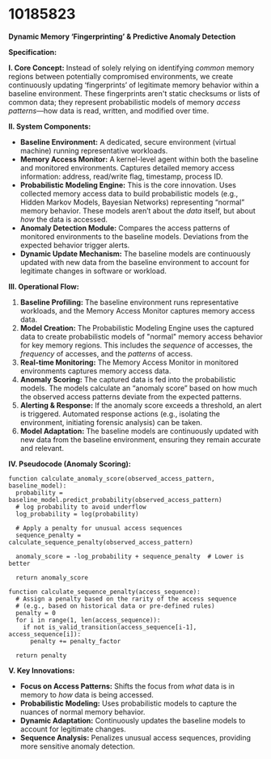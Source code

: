 # 10185823

**Dynamic Memory ‘Fingerprinting’ & Predictive Anomaly Detection**

**Specification:**

**I. Core Concept:** Instead of solely relying on identifying *common* memory regions between potentially compromised environments, we create continuously updating ‘fingerprints’ of legitimate memory behavior within a baseline environment. These fingerprints aren't static checksums or lists of common data; they represent probabilistic models of memory *access patterns*—how data is read, written, and modified over time.

**II. System Components:**

*   **Baseline Environment:** A dedicated, secure environment (virtual machine) running representative workloads.
*   **Memory Access Monitor:**  A kernel-level agent within both the baseline and monitored environments. Captures detailed memory access information: address, read/write flag, timestamp, process ID.
*   **Probabilistic Modeling Engine:**  This is the core innovation. Uses collected memory access data to build probabilistic models (e.g., Hidden Markov Models, Bayesian Networks) representing “normal” memory behavior.  These models aren’t about the *data* itself, but about *how* the data is accessed.
*   **Anomaly Detection Module:** Compares the access patterns of monitored environments to the baseline models.  Deviations from the expected behavior trigger alerts.
*   **Dynamic Update Mechanism:** The baseline models are continuously updated with new data from the baseline environment to account for legitimate changes in software or workload.

**III. Operational Flow:**

1.  **Baseline Profiling:** The baseline environment runs representative workloads, and the Memory Access Monitor captures memory access data.
2.  **Model Creation:** The Probabilistic Modeling Engine uses the captured data to create probabilistic models of "normal" memory access behavior for key memory regions. This includes the *sequence* of accesses, the *frequency* of accesses, and the *patterns* of access.
3.  **Real-time Monitoring:** The Memory Access Monitor in monitored environments captures memory access data.
4.  **Anomaly Scoring:**  The captured data is fed into the probabilistic models. The models calculate an “anomaly score” based on how much the observed access patterns deviate from the expected patterns.
5.  **Alerting & Response:** If the anomaly score exceeds a threshold, an alert is triggered. Automated response actions (e.g., isolating the environment, initiating forensic analysis) can be taken.
6.  **Model Adaptation:** The baseline models are continuously updated with new data from the baseline environment, ensuring they remain accurate and relevant.

**IV. Pseudocode (Anomaly Scoring):**

```
function calculate_anomaly_score(observed_access_pattern, baseline_model):
  probability = baseline_model.predict_probability(observed_access_pattern)
  # log probability to avoid underflow
  log_probability = log(probability)

  # Apply a penalty for unusual access sequences
  sequence_penalty = calculate_sequence_penalty(observed_access_pattern)

  anomaly_score = -log_probability + sequence_penalty  # Lower is better

  return anomaly_score

function calculate_sequence_penalty(access_sequence):
  # Assign a penalty based on the rarity of the access sequence
  # (e.g., based on historical data or pre-defined rules)
  penalty = 0
  for i in range(1, len(access_sequence)):
    if not is_valid_transition(access_sequence[i-1], access_sequence[i]):
      penalty += penalty_factor

  return penalty
```

**V. Key Innovations:**

*   **Focus on Access Patterns:** Shifts the focus from *what* data is in memory to *how* data is being accessed.
*   **Probabilistic Modeling:** Uses probabilistic models to capture the nuances of normal memory behavior.
*   **Dynamic Adaptation:** Continuously updates the baseline models to account for legitimate changes.
*   **Sequence Analysis:**  Penalizes unusual access sequences, providing more sensitive anomaly detection.